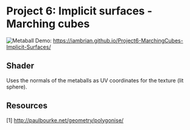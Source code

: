 # Project 6: Implicit surfaces - Marching cubes

![Metaball](http://i.imgur.com/9zV00p0.png)
Demo: https://iambrian.github.io/Project6-MarchingCubes-Implicit-Surfaces/

## Shader
Uses the normals of the metaballs as UV coordinates for the texture (lit sphere).

## Resources
[1] http://paulbourke.net/geometry/polygonise/
